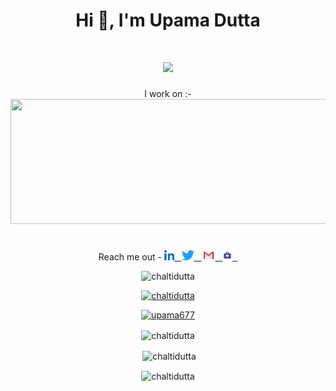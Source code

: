 <p border="5px solid black">
<h1 align="center">Hi 👋, I'm Upama Dutta</h1>
<h1 align="center"><img src="https://thumbs.gfycat.com/ChubbyBreakableDuiker.webp"  height="60" /></h1></p>

<p align="center"> I work on :- <br> <img src="https://content.techgig.com/thumb/msid-76964423,width-860,resizemode-4/4-Old-programming-languages-that-are-here-to-stay.jpg?265855" height="200px" width="1000">



#   

<p align="center"> Reach me out -
  <a href="https://www.linkedin.com/in/upama-dutta-she-her-879341192/" target="_blank" >
   <img src="https://raw.githubusercontent.com/aayushakrrana/aayushakrrana/master/.png/linkedin.png"  />&nbsp;&nbsp;
  </a><a href="https://twitter.com/Upama677" target="_blank" >
   <img src="https://raw.githubusercontent.com/aayushakrrana/aayushakrrana/master/.png/twitter.png"  />&nbsp;&nbsp;
  </a> <a href="upamadutta2017@gmail.com" target="_blank" >
   <img src="https://raw.githubusercontent.com/aayushakrrana/aayushakrrana/master/.png/email.png"  />&nbsp;&nbsp;
  </a><a href="#" target="_blank" >
   <img src="https://raw.githubusercontent.com/aayushakrrana/aayushakrrana/master/.png/portfolio.png"  />&nbsp;&nbsp;
  </a> </p>

<p align="center"> <img src="https://komarev.com/ghpvc/?username=chaltidutta&label=Profile%20views&color=0e75b6&style=flat" alt="chaltidutta" /> </p>

<p align="center"> <a href="https://github.com/ryo-ma/github-profile-trophy"><img src="https://github-profile-trophy.vercel.app/?username=chaltidutta" alt="chaltidutta" /></a> </p>

<p align="center"> <a href="https://twitter.com/upama677" target="blank"><img src="https://img.shields.io/twitter/follow/upama677?logo=twitter&style=for-the-badge" alt="upama677" /></a> </p>





<p align="center"><img align="center" src="https://github-readme-stats.vercel.app/api/top-langs?username=chaltidutta&show_icons=true&locale=en&layout=compact" alt="chaltidutta" /></p>

<p align="center">&nbsp;<img align="center" src="https://github-readme-stats.vercel.app/api?username=chaltidutta&show_icons=true&locale=en" alt="chaltidutta" /></p>

<p align="center"><img align="center" src="https://github-readme-streak-stats.herokuapp.com/?user=chaltidutta&" alt="chaltidutta" /></p>
